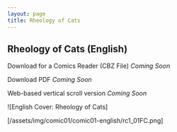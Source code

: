 ```yaml
---
layout: page
title: Rheology of Cats 
---
```

<div class="col-lg-12 text-center">
	<h2 class="section-heading text-uppercase">Rheology of Cats (English)</h2>
</div>

Download for a Comics Reader (CBZ File) *Coming Soon*

Download PDF *Coming Soon*

Web-based vertical scroll version *Coming Soon*

![English Cover: Rheology of Cats]

[/assets/img/comic01/comic01-english/rc1_01FC.png]
